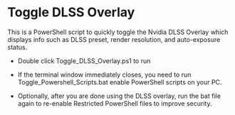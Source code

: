 # Toggle DLSS Overlay
This is a PowerShell script to quickly toggle the Nvidia DLSS Overlay which displays info such as DLSS preset, render resolution, and auto-exposure status.

- Double click Toggle_DLSS_Overlay.ps1 to run

- If the terminal window immediately closes, you need to run Toggle_Powershell_Scripts.bat enable PowerShell scripts on your PC.

- Optionally, after you are done using the DLSS overlay, run the bat file again to re-enable Restricted PowerShell files to improve security.
